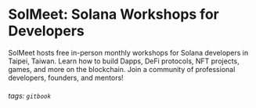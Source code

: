 # SolMeet: Solana Workshops for Developers

SolMeet hosts free in-person monthly workshops for Solana developers in Taipei, Taiwan. Learn how to build Dapps, DeFi protocols, NFT projects, games, and more on the blockchain. Join a community of professional developers, founders, and mentors!

###### tags: `gitbook`
